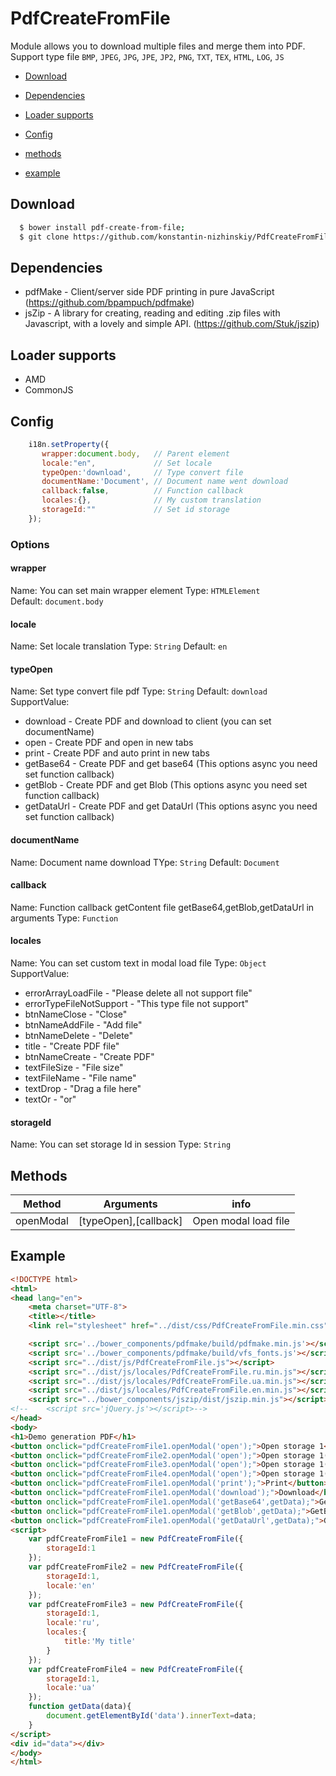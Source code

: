 PdfCreateFromFile
=================

Module allows you to download multiple files and merge them into PDF.
Support type file `BMP`, `JPEG`, `JPG`, `JPE`, `JP2`, `PNG`, `TXT`, `TEX`, `HTML`, `LOG`, `JS`

 * [Download](#download)
 * [Dependencies](#dependencies)
 * [Loader supports](#loader-supports)
 
 * [Config](#config)
 * [methods](#methods)
 * [example](#example)
 
## Download
```sh
  $ bower install pdf-create-from-file;
  $ git clone https://github.com/konstantin-nizhinskiy/PdfCreateFromFile.git;
```

## Dependencies

 * pdfMake - Client/server side PDF printing in pure JavaScript (https://github.com/bpampuch/pdfmake) 
 * jsZip - A library for creating, reading and editing .zip files with Javascript, with a lovely and simple API. (https://github.com/Stuk/jszip)
 
## Loader supports

 * AMD
 * CommonJS

## Config
```js
    i18n.setProperty({
       wrapper:document.body,   // Parent element 
       locale:"en",             // Set locale
       typeOpen:'download',     // Type convert file
       documentName:'Document', // Document name went download
       callback:false,          // Function callback
       locales:{},              // My custom translation
       storageId:""             // Set id storage
    });
```
### Options

#### wrapper
Name: You can set main wrapper element
Type: `HTMLElement`  
Default: `document.body`

#### locale
Name: Set locale translation
Type: `String`
Default: `en`

#### typeOpen 
Name: Set type convert file pdf
Type: `String`
Default: `download`
SupportValue:

 * download - Create PDF and download to client (you can set documentName)
 * open - Create PDF and open in new tabs 
 * print - Create PDF and auto print in new tabs
 * getBase64 - Create PDF and get base64 (This options async you need set function callback)
 * getBlob - Create PDF and get Blob (This options async you need set function callback)
 * getDataUrl - Create PDF and get DataUrl (This options async you need set function callback)

#### documentName
Name: Document name download
TYpe: `String`
Default: `Document`

#### callback
Name: Function callback getContent file getBase64,getBlob,getDataUrl in arguments
Type: `Function`

#### locales
Name: You can set custom text in modal load file
Type: `Object`
SupportValue:

 * errorArrayLoadFile - "Please delete all not support file"
 * errorTypeFileNotSupport - "This type file not support"
 * btnNameClose - "Close"
 * btnNameAddFile - "Add file"
 * btnNameDelete - "Delete"
 * title - "Create PDF file"
 * btnNameCreate - "Create PDF"
 * textFileSize - "File size"
 * textFileName - "File name"
 * textDrop - "Drag a file here"
 * textOr - "or"

#### storageId
Name: You can set storage Id in session
Type: `String`

## Methods
 Method               | Arguments                  |  info           
----------------------|----------------------------|------------------------
 openModal            | [typeOpen],[callback]      | Open modal load file


## Example

```html
<!DOCTYPE html>
<html>
<head lang="en">
    <meta charset="UTF-8">
    <title></title>
    <link rel="stylesheet" href="../dist/css/PdfCreateFromFile.min.css">

    <script src='../bower_components/pdfmake/build/pdfmake.min.js'></script>
    <script src='../bower_components/pdfmake/build/vfs_fonts.js'></script>
    <script src="../dist/js/PdfCreateFromFile.js"></script>
    <script src="../dist/js/locales/PdfCreateFromFile.ru.min.js"></script>
    <script src="../dist/js/locales/PdfCreateFromFile.ua.min.js"></script>
    <script src="../dist/js/locales/PdfCreateFromFile.en.min.js"></script>
    <script src="../bower_components/jszip/dist/jszip.min.js"></script>
<!--    <script src='jQuery.js'></script>-->
</head>
<body>
<h1>Demo generation PDF</h1>
<button onclick="pdfCreateFromFile1.openModal('open');">Open storage 1</button>
<button onclick="pdfCreateFromFile2.openModal('open');">Open storage 1(EN)</button>
<button onclick="pdfCreateFromFile3.openModal('open');">Open storage 1(RU)</button>
<button onclick="pdfCreateFromFile4.openModal('open');">Open storage 1(UA)</button>
<button onclick="pdfCreateFromFile1.openModal('print');">Print</button>
<button onclick="pdfCreateFromFile1.openModal('download');">Download</button>
<button onclick="pdfCreateFromFile1.openModal('getBase64',getData);">GetBase64</button>
<button onclick="pdfCreateFromFile1.openModal('getBlob',getData);">GetBlob</button>
<button onclick="pdfCreateFromFile1.openModal('getDataUrl',getData);">GetDataUrl</button>
<script>
    var pdfCreateFromFile1 = new PdfCreateFromFile({
        storageId:1
    });
    var pdfCreateFromFile2 = new PdfCreateFromFile({
        storageId:1,
        locale:'en'
    });
    var pdfCreateFromFile3 = new PdfCreateFromFile({
        storageId:1,
        locale:'ru',
        locales:{
            title:'My title'
        }
    });
    var pdfCreateFromFile4 = new PdfCreateFromFile({
        storageId:1,
        locale:'ua'
    });
    function getData(data){
        document.getElementById('data').innerText=data;
    }
</script>
<div id="data"></div>
</body>
</html>
```